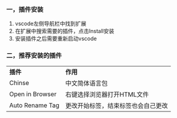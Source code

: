 ### 一，插件安装

1. vscode左侧导航栏中找到扩展
2. 在扩展中搜索需要的插件，点击Install安装
3. 安装插件之后需要重新启动vscode





### 二，推荐安装的插件

|||
|-|-|
|**插件**|**作用**|
|Chinse|中文简体语言包|
|Open in Browser|右键选择浏览器打开HTML文件|
|Auto Rename Tag|更改开始标签，结束标签也会自己更改|


